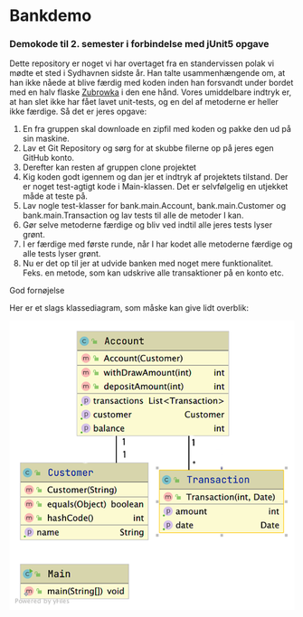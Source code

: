 # Bankdemo

### Demokode til 2. semester i forbindelse med jUnit5 opgave

Dette repository er noget vi har overtaget fra en standervissen polak vi mødte et sted i Sydhavnen sidste år. 
Han talte usammenhængende om, at han ikke nåede at blive færdig med koden inden han forsvandt under bordet med en halv flaske [Zubrowka](https://purevodka.dk/shop/zubrowka-vodka/) i den ene hånd.
Vores umiddelbare indtryk er, at han slet ikke har fået lavet unit-tests, og en del af metoderne er heller ikke færdige. Så det er jeres opgave:

1. En fra gruppen skal downloade en zipfil med koden og pakke den ud på sin maskine. 
2. Lav et Git Repository og sørg for at skubbe filerne op på jeres egen GitHub konto.
3. Derefter kan resten af gruppen clone projektet
4. Kig koden godt igennem og dan jer et indtryk af projektets tilstand. Der er noget test-agtigt kode i Main-klassen. Det er selvfølgelig en utjekket måde at teste på.
5. Lav nogle test-klasser for bank.main.Account, bank.main.Customer og bank.main.Transaction og lav tests til alle de metoder I kan.
6. Gør selve metoderne færdige og bliv ved indtil alle jeres tests lyser grønt.
7. I er færdige med første runde, når I har kodet alle metoderne færdige og alle tests lyser grønt.
8. Nu er det op til jer at udvide banken med noget mere funktionalitet. Feks. en metode, som kan udskrive alle transaktioner på en konto etc.

God fornøjelse

Her er et slags klassediagram, som måske kan give lidt overblik:

![Diagram](src/main/resources/diagram.png)
